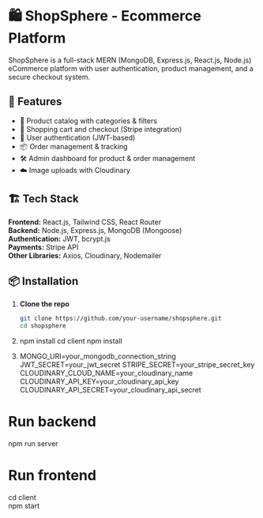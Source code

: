 # 🛍️ ShopSphere - Ecommerce Platform

ShopSphere is a full-stack MERN (MongoDB, Express.js, React.js, Node.js) eCommerce platform with user authentication, product management, and a secure checkout system.

## 🚀 Features

- 🏪 Product catalog with categories & filters  
- 🛒 Shopping cart and checkout (Stripe integration)  
- 🔐 User authentication (JWT-based)  
- 📦 Order management & tracking  
- 🛠️ Admin dashboard for product & order management  
- ☁️ Image uploads with Cloudinary  

## 🏗️ Tech Stack

**Frontend:** React.js, Tailwind CSS, React Router  
**Backend:** Node.js, Express.js, MongoDB (Mongoose)  
**Authentication:** JWT, bcrypt.js  
**Payments:** Stripe API  
**Other Libraries:** Axios, Cloudinary, Nodemailer  

## 📦 Installation

1. **Clone the repo**  
   ```sh
   git clone https://github.com/your-username/shopsphere.git
   cd shopsphere
2. npm install
cd client
npm install


3. MONGO_URI=your_mongodb_connection_string
JWT_SECRET=your_jwt_secret
STRIPE_SECRET=your_stripe_secret_key
CLOUDINARY_CLOUD_NAME=your_cloudinary_name
CLOUDINARY_API_KEY=your_cloudinary_api_key
CLOUDINARY_API_SECRET=your_cloudinary_api_secret


# Run backend
npm run server  

# Run frontend
cd client  
npm start  

